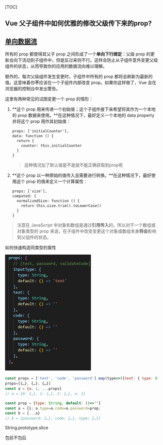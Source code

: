[TOC]

## Vue 父子组件中如何优雅的修改父级传下来的prop?

## [单向数据流](https://cn.vuejs.org/v2/guide/components-props.html#单向数据流)

所有的 prop 都使得其父子 prop 之间形成了一个**单向下行绑定**：父级 prop 的更新会向下流动到子组件中，但是反过来则不行。这样会防止从子组件意外变更父级组件的状态，从而导致你的应用的数据流向难以理解。

额外的，每次父级组件发生变更时，子组件中所有的 prop 都将会刷新为最新的值。这意味着你**不**应该在一个子组件内部改变 prop。如果你这样做了，Vue 会在浏览器的控制台中发出警告。

这里有两种常见的试图变更一个 prop 的情形：

1. **这个 prop 用来传递一个初始值；这个子组件接下来希望将其作为一个本地的 prop 数据来使用。**在这种情况下，最好定义一个本地的 data property 并将这个 prop 用作其初始值：

   ```
   props: ['initialCounter'],
   data: function () {
     return {
       counter: this.initialCounter
     }
   }
   ```

   > 这种情况加了默认值是不是就不能正确获取到prop呢

2. **这个 prop 以一种原始的值传入且需要进行转换。**在这种情况下，最好使用这个 prop 的值来定义一个计算属性：

   ```
   props: ['size'],
   computed: {
     normalizedSize: function () {
       return this.size.trim().toLowerCase()
     }
   }
   ```

> 注意在 JavaScript 中对象和数组是通过**引用传入**的，所以对于一个数组或对象类型的 prop 来说，在子组件中改变变更这个对象或数组本身**将会**影响到父组件的状态。



如何快速构造同类型的属性

![image-20200826111208966](./imgs/image-20200826111208966.png)

```js
const props = ['text', 'code', 'password'].map(type=>({text: { type: String, default: () => ''},}))
props=[{…}, {…}, {…}]
const a = {a: 1, ...props}
// a = {0: {…}, 1: {…}, 2: {…}, a: 1}
```

```js
const prop = {type: String, default: ()=>""}
const a = {}; a.type=a.code=a.password=prop;
const b = {...a}
// b = {password: {…}, code: {…}, type: {…}}
```



String.prototype.slice

包前不包后
